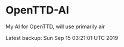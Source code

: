 # OpenTTD-AI
My AI for OpenTTD, will use primarily air

Latest backup: Sun Sep 15 03:21:01 UTC 2019

